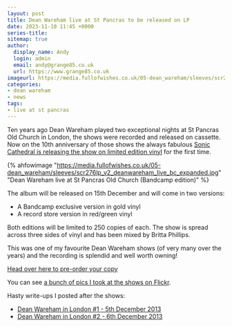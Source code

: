 ```yaml
---
layout: post
title: Dean Wareham live at St Pancras to be released on LP
date: 2023-11-10 11:45 +0000
series-title:
sitemap: true
author:
  display_name: Andy
  login: admin
  email: andy@grange85.co.uk
  url: https://www.grange85.co.uk
imageurl: https://media.fullofwishes.co.uk/05-dean_wareham/sleeves/scr276lp_v2_deanwareham_live_bc_expanded.jpg
categories:
- dean wareham
- news
tags:
- live at st pancras
---
```

Ten years ago Dean Wareham played two exceptional nights at St Pancras Old Church in London, the shows were recorded and released on cassette. Now on the 10th anniversary of those shows the always fabulous [Sonic Cathedral is releasing the show on limited edition vinyl](https://linktr.ee/dwspoc) for the first time.

{% ahfowimage "https://media.fullofwishes.co.uk/05-dean_wareham/sleeves/scr276lp_v2_deanwareham_live_bc_expanded.jpg" "Dean Wareham live at St Pancras Old Church (Bandcamp edition)" %}

The album will be released on 15th December and will come in two versions:

 - A Bandcamp exclusive version in gold vinyl
 - A record store version in red/green vinyl

Both editions will be limited to 250 copies of each. The show is spread across three sides of vinyl and has been mixed by Britta Phillips.

This was one of my favourite Dean Wareham shows (of very many over the years) and the recording is splendid and well worth owning!

[Head over here to pre-order your copy](https://linktr.ee/dwspoc) 

You can see [a bunch of pics I took at the shows on Flickr](https://www.flickr.com/photos/grange85/albums/72177720312571151).

Hasty write-ups I posted after the shows:
 - [Dean Wareham in London #1 - 5th December 2013](/2013/12/06/dean-wareham-in-london-1/)
 - [Dean Wareham in London #2 - 6th December 2013](/2013/12/07/dean-wareham-in-london-2/)
